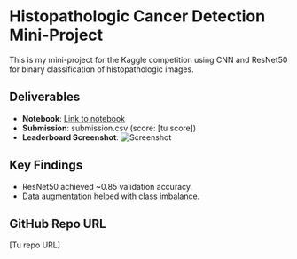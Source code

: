 # Histopathologic Cancer Detection Mini-Project

This is my mini-project for the Kaggle competition using CNN and ResNet50 for binary classification of histopathologic images.

## Deliverables
- **Notebook**: [Link to notebook](notebook-testforpeereview-w3.ipynb)
- **Submission**: submission.csv (score: [tu score])
- **Leaderboard Screenshot**: ![Screenshot](leaderboard_screenshot.png)

## Key Findings
- ResNet50 achieved ~0.85 validation accuracy.
- Data augmentation helped with class imbalance.

## GitHub Repo URL
[Tu repo URL]
